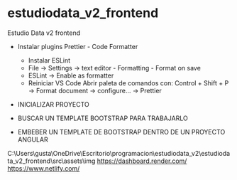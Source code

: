 # estudiodata_v2_frontend
Estudio Data v2 frontend

- Instalar plugins Prettier - Code Formatter
	- Instalar ESLint
	- File -> Settings -> text editor - Formatting - Format on save
	- ESLint -> Enable as formatter
	- Reiniciar VS Code
Abrir paleta de comandos con: Control + Shift + P -> Format document -> configure… -> Prettier

- INICIALIZAR PROYECTO
- BUSCAR UN TEMPLATE BOOTSTRAP PARA TRABAJARLO
- EMBEBER UN TEMPLATE DE BOOTSTRAP DENTRO DE UN PROYECTO ANGULAR




C:\Users\gusta\OneDrive\Escritorio\programacion\estudiodata_v2\estudiodata_v2_frontend\src\assets\img
https://dashboard.render.com/
https://www.netlify.com/